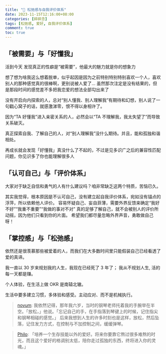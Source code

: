 ```yaml
---
title: "🎯 松弛感与自我评价体系"
date: 2023-11-15T12:16:00+08:00
categories: [碎碎念]
tags: [松弛感, 爱好, 自我评价体系]
comment: true
toc: true
---
```


## 「被需要」与「好懂我」

活到今天 发现真正的性癖是“被需要”，他最大的魅力就是你的想象力

想了想为啥我这么想着脱单，似乎起因是因为之前特别特别特别喜欢一个人，喜欢别人的那种感觉真的很棒啊，更别说被人爱了...
虽然那次注定是没有结果的，但是那段时间的感觉差不多把我恋爱的想法全部勾出来了

没有开启向内探索的人，总对“别人懂我、别人理解我”有期待和幻想，别人说了一句戳心窝子的话，就感激涕零，恨不得以身相许了。

因为“TA 好懂我”进入亲密关系的人，必然会以“TA 不理解我，我太失望了”而导致关系破灭。

真正探索自我、了解自己的人，对“别人理解我”没什么期待。并且，能和孤独和谐相处。

再成长就会发现「好懂我」真没什么了不起的，不过是见多识广之后的兼容性匹配问题，你见识多了你也能理解很多人

## 「认可自己」与「评价体系」

大家对于缺乏自信和勇气的人有什么建议吗？咱非常缺乏这两个特质，苦恼已久。

其实我觉得，根本原因是不认可自己，没有建立起自我评价体系，宛如没有锚点的浮萍，所以依赖他人评价。
容易怀疑自己、妄自菲薄，需要外界反馈来确定“我好不好”“我重不重要”“我做的事对不对”
真的足够了解自己，就不会被别人的评价所动摇，因为他们只看到你的片面。
希望我们都尽量忽略外界声音，勇敢做自己呀！

## 「掌控感」与「松弛感」

依然还是很羡慕那些被爱着的人，而我们在大多数时间里只能假装自己已经看透了爱的真谛。

我一直以 30 岁来规划我的人生，我现在已经死了 3 年了；
我从不规划人生, 活的每一天都是赚。

个人体验，在生活上做 OKR 是南辕北辙。

生活中要多建立习惯，多体验和感受。主动应对、而不是机械执行。

> [novum](https://twitter.com/littlenovum/status/1692881363270074697?s=20): 我依然记得，那年我六岁，当时的钢琴老师托着我的手腕举在半空。「放松，」他说。「忘记自己的手，在手指落到琴键上的时候，记住指尖和钢琴相碰的感觉。」
> 后来我想到人生的许多时刻也是这样，放松，然后坠落，记住发力方式，在控制与不加控制之间，缓缓弹琴。

> [Philo](https://twitter.com/Philo2022/status/1695242497226612870?s=20): 「培养一个生存技能以外的爱好。将来你要靠它熬过很多难熬的时光，而且这个爱好的格调别太低，陪你走过孤独的东西，终将进入你的灵魂。」